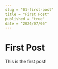```yaml
---
slug = "01-first-post"
title = "First Post"
published = "true"
date = "2024/07/05"
---
```


# First Post

This is the first post!
